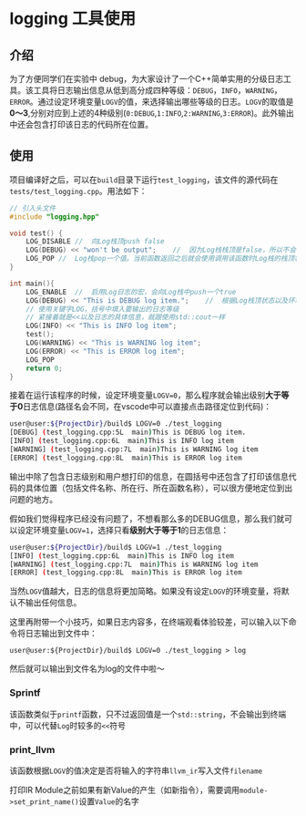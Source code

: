 # logging 工具使用

## 介绍
为了方便同学们在实验中 debug，为大家设计了一个C++简单实用的分级日志工具。该工具将日志输出信息从低到高分成四种等级：`DEBUG`，`INFO`，`WARNING`，`ERROR`。通过设定环境变量`LOGV`的值，来选择输出哪些等级的日志。`LOGV`的取值是**0～3**,分别对应到上述的4种级别(`0:DEBUG`,`1:INFO`,`2:WARNING`,`3:ERROR`)。此外输出中还会包含打印该日志的代码所在位置。

## 使用
项目编译好之后，可以在`build`目录下运行`test_logging`，该文件的源代码在`tests/test_logging.cpp`。用法如下：
```cpp
// 引入头文件
#include "logging.hpp"

void test() {
    LOG_DISABLE //  向Log栈顶push false
    LOG(DEBUG) << "won't be output";    //  因为Log栈栈顶是false，所以不会打印
    LOG_POP //  Log栈pop一个值。当前函数返回之后就会使用调用该函数时Log栈的栈顶状态了，方便在某一函数中
}

int main(){
    LOG_ENABLE  //  启用Log日志的宏，会向Log栈中push一个true
    LOG(DEBUG) << "This is DEBUG log item.";    //  根据Log栈顶状态以及环境变量LOGV判断是否要输出
    // 使用关键字LOG，括号中填入要输出的日志等级
    // 紧接着就是<<以及日志的具体信息，就跟使用std::cout一样
    LOG(INFO) << "This is INFO log item";
    test();
    LOG(WARNING) << "This is WARNING log item";
    LOG(ERROR) << "This is ERROR log item";
    LOG_POP
    return 0;
}

```

接着在运行该程序的时候，设定环境变量`LOGV=0`，那么程序就会输出级别**大于等于0**日志信息(路径名会不同，在vscode中可以直接点击路径定位到代码)：
```bash
user@user:${ProjectDir}/build$ LOGV=0 ./test_logging
[DEBUG] (test_logging.cpp:5L  main)This is DEBUG log item.
[INFO] (test_logging.cpp:6L  main)This is INFO log item
[WARNING] (test_logging.cpp:7L  main)This is WARNING log item
[ERROR] (test_logging.cpp:8L  main)This is ERROR log item
```
输出中除了包含日志级别和用户想打印的信息，在圆括号中还包含了打印该信息代码的具体位置（包括文件名称、所在行、所在函数名称），可以很方便地定位到出问题的地方。

假如我们觉得程序已经没有问题了，不想看那么多的DEBUG信息，那么我们就可以设定环境变量`LOGV=1`，选择只看**级别大于等于1**的日志信息：
```bash
user@user:${ProjectDir}/build$ LOGV=1 ./test_logging
[INFO] (test_logging.cpp:6L  main)This is INFO log item
[WARNING] (test_logging.cpp:7L  main)This is WARNING log item
[ERROR] (test_logging.cpp:8L  main)This is ERROR log item
```
当然`LOGV`值越大，日志的信息将更加简略。如果没有设定`LOGV`的环境变量，将默认不输出任何信息。

这里再附带一个小技巧，如果日志内容多，在终端观看体验较差，可以输入以下命令将日志输出到文件中：
```
user@user:${ProjectDir}/build$ LOGV=0 ./test_logging > log
```
然后就可以输出到文件名为log的文件中啦～

### Sprintf

该函数类似于`printf`函数，只不过返回值是一个`std::string`，不会输出到终端中，可以代替`Log`时较多的`<<`符号

### print_llvm

该函数根据`LOGV`的值决定是否将输入的字符串`llvm_ir`写入文件`filename`

打印IR Module之前如果有新Value的产生（如新指令），需要调用`module->set_print_name()`设置`Value`的名字
